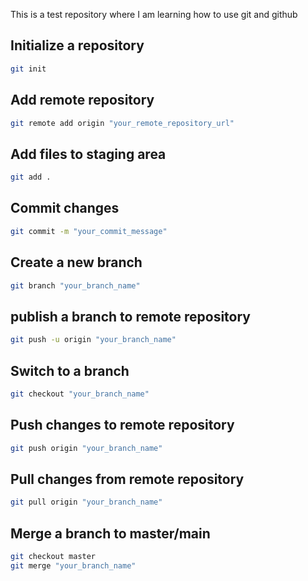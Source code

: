 This is a test repository where I am learning how to use git and github

## Initialize a repository
```bash
git init
```

## Add remote repository
```bash
git remote add origin "your_remote_repository_url"
```

## Add files to staging area
```bash
git add .
```

## Commit changes
```bash
git commit -m "your_commit_message"
```

## Create a new branch
```bash
git branch "your_branch_name"
```

## publish a branch to remote repository
```bash
git push -u origin "your_branch_name"
```

## Switch to a branch
```bash
git checkout "your_branch_name"
```

## Push changes to remote repository
```bash
git push origin "your_branch_name"
```

## Pull changes from remote repository
```bash
git pull origin "your_branch_name"
```

## Merge a branch to master/main
```bash
git checkout master
git merge "your_branch_name"
```
